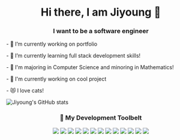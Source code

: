   
<h1 align = "center"> Hi there, I am Jiyoung 🤩 </h1>
<h3 align = "center"> I want to be a software engineer </h3>
<p align ="left">
- 🔭 I’m currently working on portfolio
<p align ="left">
- 🌱 I’m currently learning full stack development skills!
<p align ="left">
- 🧠 I'm majoring in Computer Science and minoring in Mathematics!
<p align ="left">
- 👀 I'm currently working on cool project
<p align ="left">
- 😻 I love cats!
</p>

![Jiyoung's GitHub stats](https://github-readme-stats.vercel.app/api?username=ebbuni1023&theme=omni&show_icons=true)
<br>

<h3 align = "center"> 💪 My Development Toolbelt </h3>
<div></div>

<p align = "center">
<img src="https://img.shields.io/badge/Python-3766AB?style=flat-square&logo=Python&logoColor=white"/></a>
<img src="https://img.shields.io/badge/HTML5-E34F26?style=flat-square&logo=HTML5&logoColor=white"/></a>
<img src="https://img.shields.io/badge/C++-00599C?style=flat-square&logo=C%2B%2B&logoColor=white"/></a>
<img src="https://img.shields.io/badge/Java-007396?style=flat-square&logo=java&logoColor=white"/></a>
<img src="https://img.shields.io/badge/C-A8B9CC?style=flat-square&logo=C&logoColor=white"/></a>
<img src="https://img.shields.io/badge/CSS3-1572B6?style=flat-square&logo=CSS3&logoColor=white"/></a>
<img src="https://img.shields.io/badge/Git-F05032?style=flat-square&logo=Git&logoColor=white"/></a>
<img src="https://img.shields.io/badge/GitHub-181717?style=flat-square&logo=Github&logoColor=white"/></a>
<img src="https://img.shields.io/badge/Go-00ADD8?style=flat-square&logo=Go&logoColor=white"/></a>
<img src="https://img.shields.io/badge/Django-092E20?style=flat-square&logo=Django&logoColor=white"/></a>
<img src="https://img.shields.io/badge/Flutter-02569B?style=flat-square&logo=Flutter&logoColor=white"/></a>
<img src="https://img.shields.io/badge/Dart-0175C2?style=flat-square&logo=Dart&logoColor=white"/></a>
<img src="https://img.shields.io/badge/Google Cloud-4285F4?style=flat-square&logo=Google Cloud&logoColor=white"/></a>
</p>


